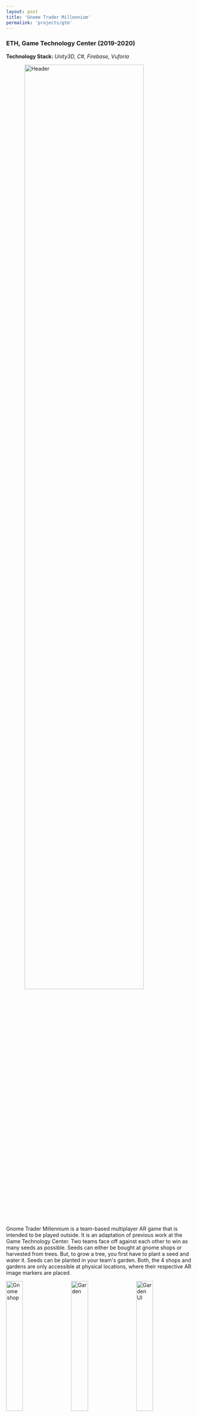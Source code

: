 ```yaml
---
layout: post
title: 'Gnome Trader Millennium'
permalink: 'projects/gtm'
---
```


### ETH, Game Technology Center (2019-2020)
**Technology Stack:** *Unity3D, C#, Firebase, Vuforia*

<img style="width:80%; display: block; margin: 0 auto;" src="../assets/img/gtm-header.jpg" alt="Header"/>

Gnome Trader Millennium is a team-based multiplayer AR game that is intended to be played outside. It is an adaptation of previous work at the Game Technology Center. Two teams face off against each other to win as many seeds as possible. Seeds can either be bought at gnome shops or harvested from trees. But, to grow a tree, you first have to plant a seed and water it. Seeds can be planted in your team's garden. Both, the 4 shops and gardens are only accessible at physical locations, where their respective AR image markers are placed. 

<img style="float:left; width:30%;" src="../assets/img/GTM.png" alt="Gnome shop"/>
<img style="float:left; width:30%; margin-left:5%;" src="../assets/img/GTM1.png" alt="Garden"/>
<img style="float:left; width:30%; margin-left:5%;" src="../assets/img/GTM2.png" alt="Garden UI"/>
<div style="float:none;">
<p style="margin-top:0;">
<i style="font-size:0.8em;">Gnome shops and garden.</i>
</p>

Data synchronization between the players works through Firestore (Firebase). As the game was developed as a use-case for the FLAME (Horizon 2020) project, we also download the tree assets from a remote database and display them in-game. The idea is to have thousands of unique tree shapes and designs to keep the visual experience novel at all times. The prices for the seeds in the gnome shops follows a supply and demand principle. Thus, buying seeds cheaply in one shop and selling them at another one where they are rare can give you in-game money in no time - albeit with some physical exercising to run to the other gnome shop. The money can then be used to buy new seeds or a bottle of poison, which allows to harm the trees in the opponent's garden - slowing down the speed at which they can harvest their trees. 

After a flexible timelimit the game is automatically terminated and the team with the most seeds in their inventory is declared the winner.

Some technical challenges worth mentioning are: 1) re-connection into the same game and as the same player in case that one device crashed, 2) downloading asset bundles at runtime for the tree models, 3) concurrent synchronization of the game state through Firestore and 4) easy-to-understand UIs for the various interaction modalities in the game.


<h3>Links</h3>  

- <a href="https://gtc.inf.ethz.ch/research/game-technology-research/city-wide-ar-gaming.html">Gnome Trader Millennium project page (ETH)</a>

 


